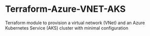 # Terraform-Azure-VNET-AKS
Terraform module to provision a virtual network (VNet) and an Azure Kubernetes Service (AKS) cluster with minimal configuration
